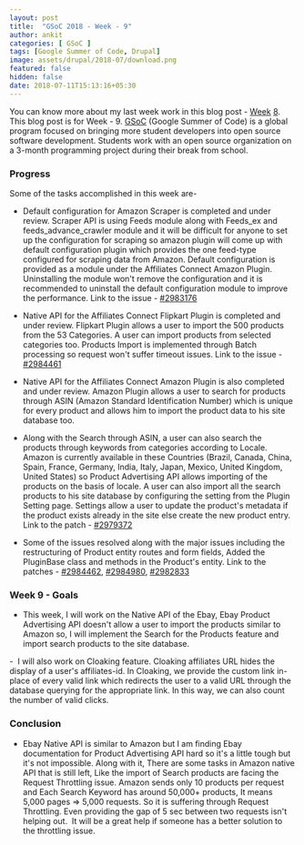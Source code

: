 ```yaml
---
layout: post
title:  "GSoC 2018 - Week - 9"
author: ankit
categories: [ GSoC ]
tags: [Google Summer of Code, Drupal]
image: assets/drupal/2018-07/download.png
featured: false
hidden: false
date: 2018-07-11T15:13:16+05:30
---
```


You can know more about my last week work in this blog post - [Week](http://ankitjain28.me/gsoc-2018-week-7) [8](http://ankitjain28.me/gsoc-2018-week-8). This blog post is for Week - 9. [GSoC](https://summerofcode.withgoogle.com/) (Google Summer of Code) is a global program focused on bringing more student developers into open source software development. Students work with an open source organization on a 3-month programming project during their break from school.

### **Progress**

Some of the tasks accomplished in this week are-

- Default configuration for Amazon Scraper is completed and under review. Scraper API is using Feeds module along with Feeds_ex and feeds_advance_crawler module and it will be difficult for anyone to set up the configuration for scraping so amazon plugin will come up with default configuration plugin which provides the one feed-type configured for scraping data from Amazon. Default configuration is provided as a module under the Affiliates Connect Amazon Plugin. Uninstalling the module won't remove the configuration and it is recommended to uninstall the default configuration module to improve the performance. Link to the issue - [#2983176](https://www.drupal.org/project/affiliates_connect/issues/2983176)

- Native API for the Affiliates Connect Flipkart Plugin is completed and under review. Flipkart Plugin allows a user to import the 500 products from the 53 Categories. A user can import products from selected categories too. Products Import is implemented through Batch processing so request won't suffer timeout issues. Link to the issue - [#2984461](https://www.drupal.org/project/affiliates_connect_flipkart/issues/2984461)

- Native API for the Affiliates Connect Amazon Plugin is also completed and under review. Amazon Plugin allows a user to search for products through ASIN (Amazon Standard Identification Number) which is unique for every product and allows him to import the product data to his site database too.

- Along with the Search through ASIN, a user can also search the products through keywords from categories according to Locale. Amazon is currently available in these Countries (Brazil, Canada, China, Spain, France, Germany, India, Italy, Japan, Mexico, United Kingdom, United States) so Product Advertising API allows importing of the products on the basis of locale. A user can also import all the search products to his site database by configuring the setting from the Plugin Setting page. Settings allow a user to update the product's metadata if the product exists already in the site else create the new product entry. Link to the patch - [#2979372](https://www.drupal.org/project/affiliates_connect/issues/2979372)

- Some of the issues resolved along with the major issues including the restructuring of Product entity routes and form fields, Added the PluginBase class and methods in the Product's entity. Link to the patches - [#2984462](https://www.drupal.org/project/affiliates_connect/issues/2984462), [#2984980](https://www.drupal.org/project/affiliates_connect/issues/2984980), [#2982833](https://www.drupal.org/project/affiliates_connect/issues/2982833)

### **Week 9 - Goals**

- This week, I will work on the Native API of the Ebay, Ebay Product Advertising API doesn't allow a user to import the products similar to Amazon so, I will implement the Search for the Products feature and import search products to the site database.

-  I will also work on Cloaking feature. Cloaking affiliates URL hides the display of a user's affiliates-id. In Cloaking, we provide the custom link in-place of every valid link which redirects the user to a valid URL through the database querying for the appropriate link. In this way, we can also count the number of valid clicks.

### **Conclusion**

- Ebay Native API is similar to Amazon but I am finding Ebay documentation for Product Advertising API hard so it's a little tough but it's not impossible. Along with it, There are some tasks in Amazon native API that is still left, Like the import of Search products are facing the Request Throttling issue. Amazon sends only 10 products per request and Each Search Keyword has around 50,000+ products, It means 5,000 pages => 5,000 requests. So it is suffering through Request Throttling. Even providing the gap of 5 sec between two requests isn't helping out.  It will be a great help if someone has a better solution to the throttling issue.